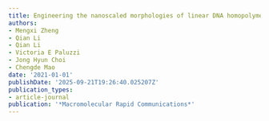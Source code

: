 ```yaml
---
title: Engineering the nanoscaled morphologies of linear DNA homopolymers
authors:
- Mengxi Zheng
- Qian Li
- Qian Li
- Victoria E Paluzzi
- Jong Hyun Choi
- Chengde Mao
date: '2021-01-01'
publishDate: '2025-09-21T19:26:40.025207Z'
publication_types:
- article-journal
publication: '*Macromolecular Rapid Communications*'
---
```

